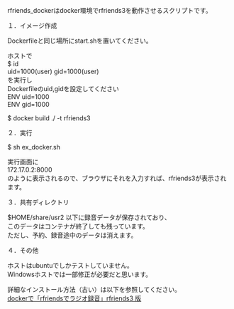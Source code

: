 rfriends_dockerはdocker環境でrfriends3を動作させるスクリプトです。  
  
１．イメージ作成  
  
Dockerfileと同じ場所にstart.shを置いてください。  
  
ホストで  
$ id  
uid=1000(user) gid=1000(user)  
を実行し  
Dockerfileのuid,gidを設定してください  
ENV uid=1000  
ENV gid=1000  
  
$ docker build ./ -t rfriends3  
  
２．実行  
  
$ sh ex_docker.sh  
  
実行画面に  
172.17.0.2:8000  
のように表示されるので、ブラウザにそれを入力すれば、rfriends3が表示されます。  
  
３．共有ディレクトリ    
  
$HOME/share/usr2 以下に録音データが保存されており、  
このデータはコンテナが終了しても残っています。    
ただし、予約、録音途中のデータは消えます。   
  
４．その他  
  
ホストはubuntuでしかテストしていません。  
Windowsホストでは一部修正が必要だと思います。  

  
詳細なインストール方法（古い）は以下を参照してください。  
[dockerで「rfriendsでラジオ録音」rfriends3 版](https://github.com/rfriends/rfriends_docker/wiki)   
